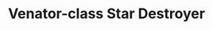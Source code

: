 ---
title: Venator-class Star Destroyer
description:
categories: [spaceship]
layout: aurora_page
---